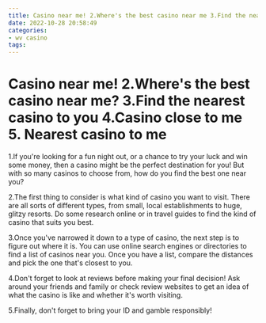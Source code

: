 ```yaml
---
title: Casino near me! 2.Where's the best casino near me 3.Find the nearest casino to you 4.Casino close to me 5. Nearest casino to me
date: 2022-10-28 20:58:49
categories:
- wv casino
tags:
---
```



# Casino near me! 2.Where's the best casino near me? 3.Find the nearest casino to you 4.Casino close to me 5. Nearest casino to me

1.If you're looking for a fun night out, or a chance to try your luck and win some money, then a casino might be the perfect destination for you! But with so many casinos to choose from, how do you find the best one near you?

2.The first thing to consider is what kind of casino you want to visit. There are all sorts of different types, from small, local establishments to huge, glitzy resorts. Do some research online or in travel guides to find the kind of casino that suits you best.

3.Once you've narrowed it down to a type of casino, the next step is to figure out where it is. You can use online search engines or directories to find a list of casinos near you. Once you have a list, compare the distances and pick the one that's closest to you.

4.Don't forget to look at reviews before making your final decision! Ask around your friends and family or check review websites to get an idea of what the casino is like and whether it's worth visiting.

5.Finally, don't forget to bring your ID and gamble responsibly!